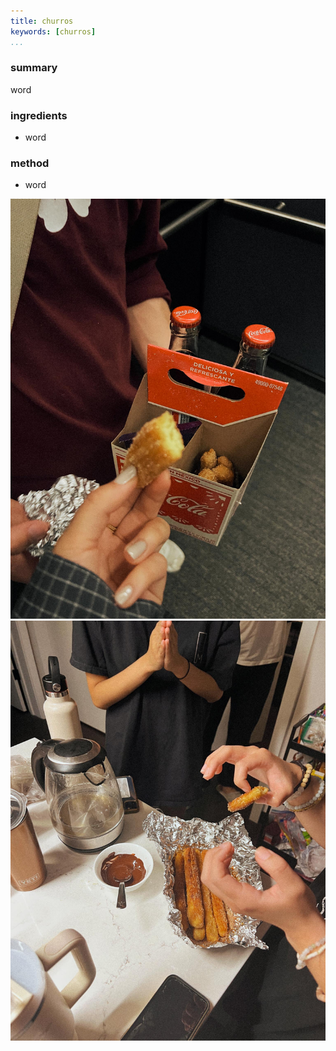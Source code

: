 ```yaml
---
title: churros
keywords: [churros]
...
```


### summary
word

### ingredients
- word

### method
- word

![](img/2.jpg)
![](img/4.jpg)
